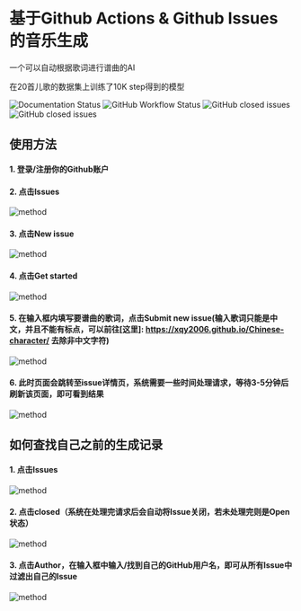 # 基于Github Actions & Github Issues的音乐生成 
一个可以自动根据歌词进行谱曲的AI

在20首儿歌的数据集上训练了10K step得到的模型

![Documentation Status](https://xqy2006.github.io/store/badge2.svg)
![GitHub Workflow Status](https://img.shields.io/github/workflow/status/xqy2006/music_generation/music)
![GitHub closed issues](https://img.shields.io/github/issues/xqy2006/music_generation)
![GitHub closed issues](https://img.shields.io/github/issues-closed/xqy2006/music_generation)

## 使用方法
#### 1. 登录/注册你的Github账户
#### 2. 点击Issues
![method](https://xqy2006.github.io/store/0.png)
#### 3. 点击New issue
![method](https://xqy2006.github.io/store/1.png)
#### 4. 点击Get started
![method](https://xqy2006.github.io/store/2.png)
#### 5. 在输入框内填写要谱曲的歌词，点击Submit new issue(输入歌词只能是中文，并且不能有标点，可以前往[这里]: https://xqy2006.github.io/Chinese-character/ 去除非中文字符)
![method](https://xqy2006.github.io/store/3.png)
#### 6. 此时页面会跳转至issue详情页，系统需要一些时间处理请求，等待3-5分钟后刷新该页面，即可看到结果
![method](https://xqy2006.github.io/store/4.png)


## 如何查找自己之前的生成记录
#### 1. 点击Issues
![method](https://xqy2006.github.io/store/0.png)
#### 2. 点击closed（系统在处理完请求后会自动将Issue关闭，若未处理完则是Open状态）
![method](https://xqy2006.github.io/store/5.png)
#### 3. 点击Author，在输入框中输入/找到自己的GitHub用户名，即可从所有Issue中过滤出自己的Issue
![method](https://xqy2006.github.io/store/6.png)
